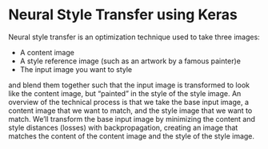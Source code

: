 # Neural Style Transfer using Keras
Neural style transfer is an optimization technique used to take three images:
<ul>
    <li> A content image </li>
    <li> A style reference image (such as an artwork by a famous painter)e </li>
    <li> The input image you want to style </li>
</ul>and blend them together such that the input image is transformed to look like the content image, but “painted” in the style of the style image. An overview of the technical process is that we take the base input image, a content image that we want to match, and the style image that we want to match. We’ll transform the base input image by minimizing the content and style distances (losses) with backpropagation, creating an image that matches the content of the content image and the style of the style image.
